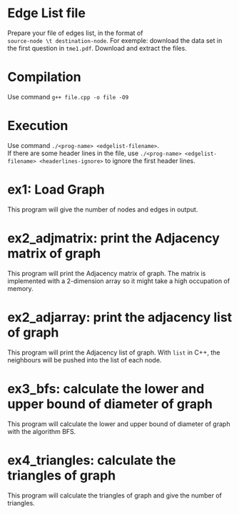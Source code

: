# Edge List file

Prepare your file of edges list, in the format of  
`source-node \t destination-node`. 
For exemple: download the data set in the first question in `tme1.pdf`. Download and extract the files.

# Compilation

Use command `g++ file.cpp -o file -O9`

# Execution

Use command `./<prog-name> <edgelist-filename>`.  
If there are some header lines in the file, use `./<prog-name> <edgelist-filename> <headerlines-ignore>` to ignore the first header lines.

# ex1: Load Graph
 This program will give the number of nodes and edges in output.

# ex2_adjmatrix: print the Adjacency matrix of graph

This program will print the Adjacency matrix of graph. The matrix is implemented with a 2-dimension array so it might take a high occupation of memory.

# ex2_adjarray: print the adjacency list of graph

This program will print the Adjacency list of graph. With `list` in C++, the neighbours will be pushed into the list of each node.  

# ex3_bfs: calculate the lower and upper bound of diameter of graph

This program will calculate the lower and upper bound of diameter of graph with the algorithm BFS.

# ex4_triangles: calculate the triangles of graph
This program will calculate the triangles of graph and give the number of triangles.


